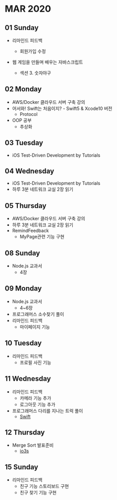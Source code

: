 # MAR 2020

## 01 Sunday
  - 리마인드 피드백
    - 회원가입 수정

  - 웹 게임을 만들며 배우는 자바스크립트
    - 섹션 3. 숫자야구

## 02 Monday
  - AWS/Docker 클라우드 서버 구축 강의
  - 어서와! Swift는 처음이지? - Swift5 & Xcode10 버전
    - Protocol
  - OOP 공부
    - 추상화

## 03 Tuesday
  - iOS Test-Driven Development by Tutorials

## 04 Wednesday
  - iOS Test-Driven Development by Tutorials
  - 하루 3분 네트워크 교실 2장 읽기

## 05 Thursday
  - AWS/Docker 클라우드 서버 구축 강의
  - 하루 3분 네트워크 교실 2장 읽기
  - RemindFeedback
    - MyPage관련 기능 구현

## 08 Sunday
  - Node.js 교과서
    - 4장

## 09 Monday
  - Node.js 교과서
    - 4~6장
  - 프로그래머스 소수찾기 풀이
  - 리마인드 피드백
    - 마이페이지 기능

## 10 Tuesday
  - 리마인드 피드백
    - 프로필 사진 기능

## 11 Wednesday
  - 리마인드 피드백
    - 카메라 기능 추가
    - 로그아웃 기능 추가
  - 프로그래머스 다리를 지나는 트럭 풀이
    - [Swift](https://github.com/newoo/daily-coding/blob/master/swift/truck-passing-bridge.swift)

## 12 Thursday
  - Merge Sort 발표준비
    - [io3s](https://github.com/iO3S)

## 15 Sunday
  - 리마인드 피드백
    - 친구 기능 스토리보드 구현
    - 친구 찾기 기능 구현

